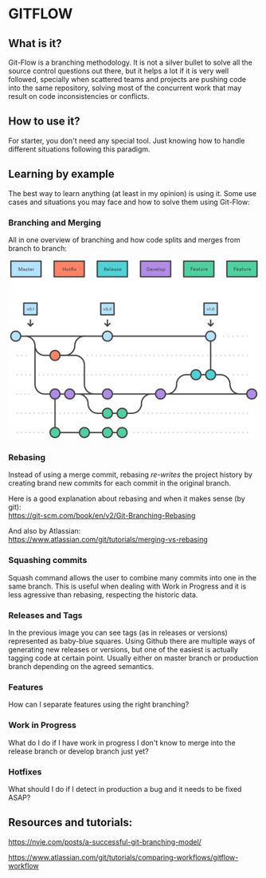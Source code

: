 

# GITFLOW

## What is it?
Git-Flow is a branching methodology. It is not a silver bullet to solve all the source control questions out there, but it helps a lot if it is very well followed, specially when scattered teams and projects are pushing code into the same repository, solving most of the concurrent work that may result on code inconsistencies or conflicts.
  

## How to use it?
For starter, you don't need any special tool. Just knowing how to handle different situations following this paradigm.
  

## Learning by example
The best way to learn anything (at least in my opinion) is using it.
Some use cases and situations you may face and how to solve them using Git-Flow:
  

### Branching and Merging
All in one overview of branching and how code splits and merges from branch to branch:  

![Git flow workflow - Hotfix Branches](branching_overview.svg)
  

### Rebasing
Instead of using a merge commit, rebasing _re-writes_ the project history by creating brand new commits for each commit in the original branch.

Here is a good explanation about rebasing and when it makes sense (by git):  
https://git-scm.com/book/en/v2/Git-Branching-Rebasing

And also by Atlassian:  
https://www.atlassian.com/git/tutorials/merging-vs-rebasing
  

### Squashing commits
Squash command allows the user to combine many commits into one in the same branch. This is useful when dealing with Work in Progress and it is less agressive than rebasing, respecting the historic data.
  

### Releases and Tags
In the previous image you can see tags (as in releases or versions) represented as baby-blue squares.
Using Github there are multiple ways of generating new releases or versions, but one of the easiest is actually tagging code at certain point. Usually either on master branch or production branch depending on the agreed semantics.  
  

### Features
How can I separate features using the right branching?  
  

### Work in Progress
What do I do if I have work in progress I don't know to merge into the release branch or develop branch just yet?  
  

### Hotfixes
What should I do if I detect in production a bug and it needs to be fixed ASAP?
  

## Resources and tutorials:

https://nvie.com/posts/a-successful-git-branching-model/

https://www.atlassian.com/git/tutorials/comparing-workflows/gitflow-workflow
